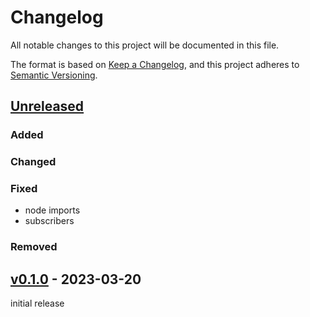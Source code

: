 # Changelog

All notable changes to this project will be documented in this file.

The format is based on [Keep a Changelog](https://keepachangelog.com/en/1.0.0/),
and this project adheres to [Semantic Versioning](https://semver.org/spec/v2.0.0.html).

## [Unreleased](https://github.com/natanfeitosa/soursop/compare/v0.1.0...HEAD)

### Added

### Changed

### Fixed

- node imports
- subscribers

### Removed

## [v0.1.0](https://github.com/natanfeitosa/sourstore/releases/tag/v0.1.0) - 2023-03-20

initial release
